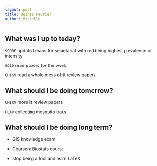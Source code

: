```yaml
---
layout: post
title: Quinze Fevrier
author: Michelle
---
```


## What was I up to today?

`SCORE` updated maps for secretariat with red being highest prevalence or intensity

`8910` read papers for the week

`CHIKV` read a whole mess of lit review papers

## What should I be doing tomorrow?

`CHIKV` more lit review papers
 
`FLAV` collecting mosquito traits

## What should I be doing long term?

* GIS knowledge exam

* Coursera Biostats course

* stop being a fool and learn LaTeX


<i class="fa fa-code" style="color:pink"> </i>




